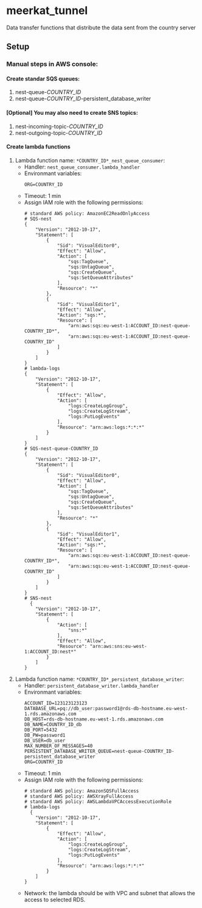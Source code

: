 # meerkat_tunnel
Data transfer functions that distribute the data sent from the country server

## Setup
### Manual steps in AWS console:
#### Create standar SQS queues:
1. nest-queue-*COUNTRY_ID*
1. nest-queue-*COUNTRY_ID*-persistent_database_writer
#### [Optional] You may also need to create SNS topics:
1. nest-incoming-topic-*COUNTRY_ID*
1. nest-outgoing-topic-*COUNTRY_ID*
#### Create lambda functions
1. Lambda function name: `*COUNTRY_ID*_nest_queue_consumer`:
    - Handler: `nest_queue_consumer.lambda_handler`
    - Environmant variables:
        ```
        ORG=COUNTRY_ID
        ```
    - Timeout: 1 min
    - Assign IAM role with the following permissions:
        ```
        # standard AWS policy: AmazonEC2ReadOnlyAccess
        # SQS-nest 
        {
            "Version": "2012-10-17",
            "Statement": [
                {
                    "Sid": "VisualEditor0",
                    "Effect": "Allow",
                    "Action": [
                        "sqs:TagQueue",
                        "sqs:UntagQueue",
                        "sqs:CreateQueue",
                        "sqs:SetQueueAttributes"
                    ],
                    "Resource": "*"
                },
                {
                    "Sid": "VisualEditor1",
                    "Effect": "Allow",
                    "Action": "sqs:*",
                    "Resource": [
                        "arn:aws:sqs:eu-west-1:ACCOUNT_ID:nest-queue-COUNTRY_ID*",
                        "arn:aws:sqs:eu-west-1:ACCOUNT_ID:nest-queue-COUNTRY_ID"
                    ]
                }
            ]
        }
        # lambda-logs
        {
            "Version": "2012-10-17",
            "Statement": [
                {
                    "Effect": "Allow",
                    "Action": [
                        "logs:CreateLogGroup",
                        "logs:CreateLogStream",
                        "logs:PutLogEvents"
                    ],
                    "Resource": "arn:aws:logs:*:*:*"
                }
            ]
        }
        # SQS-nest-queue-COUNTRY_ID
        {
            "Version": "2012-10-17",
            "Statement": [
                {
                    "Sid": "VisualEditor0",
                    "Effect": "Allow",
                    "Action": [
                        "sqs:TagQueue",
                        "sqs:UntagQueue",
                        "sqs:CreateQueue",
                        "sqs:SetQueueAttributes"
                    ],
                    "Resource": "*"
                },
                {
                    "Sid": "VisualEditor1",
                    "Effect": "Allow",
                    "Action": "sqs:*",
                    "Resource": [
                        "arn:aws:sqs:eu-west-1:ACCOUNT_ID:nest-queue-COUNTRY_ID*",
                        "arn:aws:sqs:eu-west-1:ACCOUNT_ID:nest-queue-COUNTRY_ID"
                    ]
                }
            ]
        }
        # SNS-nest
          {
            "Version": "2012-10-17",
            "Statement": [
                {
                    "Action": [
                        "sns:*"
                    ],
                    "Effect": "Allow",
                    "Resource": "arn:aws:sns:eu-west-1:ACCOUNT_ID:nest*"
                }
            ]
        }
        ```    
1. Lambda function name: `*COUNTRY_ID*_persistent_database_writer`:
    - Handler: `persistent_database_writer.lambda_handler`
    - Environmant variables:
        ```
        ACCOUNT_ID=123123123123
        DATABASE_URL=pq://db_user:password1@rds-db-hostname.eu-west-1.rds.amazonaws.com
        DB_HOST=rds-db-hostname.eu-west-1.rds.amazonaws.com
        DB_NAME=COUNTRY_ID_db
        DB_PORT=5432
        DB_PW=password1
        DB_USER=db_user
        MAX_NUMBER_OF_MESSAGES=40
        PERSISTENT_DATABASE_WRITER_QUEUE=nest-queue-COUNTRY_ID-persistent_database_writer
        ORG=COUNTRY_ID
        ```
    - Timeout: 1 min
    - Assign IAM role with the following permissions:
        ```
        # standard AWS policy: AmazonSQSFullAccess
        # standard AWS policy: AWSXrayFullAccess
        # standard AWS policy: AWSLambdaVPCAccessExecutionRole
        # lambda-logs
          {
            "Version": "2012-10-17",
            "Statement": [
                {
                    "Effect": "Allow",
                    "Action": [
                        "logs:CreateLogGroup",
                        "logs:CreateLogStream",
                        "logs:PutLogEvents"
                    ],
                    "Resource": "arn:aws:logs:*:*:*"
                }
            ]
        }
        ```
    - Network: the lambda should be with VPC and subnet that allows the access to selected RDS.